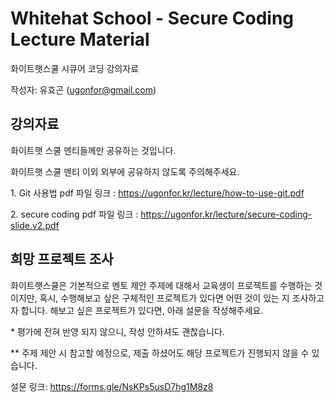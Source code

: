 # Whitehat School - Secure Coding Lecture Material

화이트햇스쿨 시큐어 코딩 강의자료

작성자: 유효곤 (ugonfor@gmail.com)

 
## 강의자료
화이트햇 스쿨 멘티들께만 공유하는 것입니다. 

화이트햇 스쿨 멘티 이외 외부에 공유하지 않도록 주의해주세요. 

1\. Git 사용법 pdf 파일 링크 : https://ugonfor.kr/lecture/how-to-use-git.pdf

2\. secure coding pdf 파일 링크 : https://ugonfor.kr/lecture/secure-coding-slide.v2.pdf

## 희망 프로젝트 조사

화이트햇스쿨은 기본적으로 멘토 제안 주제에 대해서 교육생이 프로젝트를 수행하는 것이지만,
혹시, 수행해보고 싶은 구체적인 프로젝트가 있다면 어떤 것이 있는 지 조사하고자 합니다.
해보고 싶은 프로젝트가 있다면, 아래 설문을 작성해주세요.

\* 평가에 전혀 반영 되지 않으니, 작성 안하셔도 괜찮습니다.

\*\* 주제 제안 시 참고할 예정으로, 제출 하셨어도 해당 프로젝트가 진행되지 않을 수 있습니다.

설문 링크: https://forms.gle/NsKPs5usD7hg1M8z8